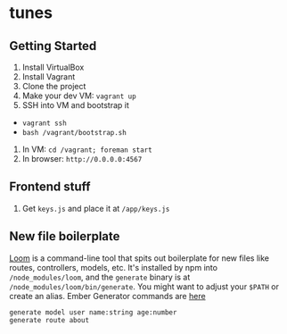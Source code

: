 tunes
=====

## Getting Started

1. Install VirtualBox
1. Install Vagrant
1. Clone the project
1. Make your dev VM: `vagrant up`
1. SSH into VM and bootstrap it
  * `vagrant ssh`
  * `bash /vagrant/bootstrap.sh`
1. In VM: `cd /vagrant; foreman start`
1. In browser: `http://0.0.0.0:4567`

## Frontend stuff

1. Get `keys.js` and place it at `/app/keys.js`

## New file boilerplate

[Loom](https://npmjs.org/package/loom) is a command-line tool that spits out
boilerplate for new files like routes, controllers, models, etc. It's installed
by npm into `/node_modules/loom`, and the `generate` binary is at
`/node_modules/loom/bin/generate`. You might want to adjust your `$PATH` or
create an alias. Ember Generator commands are
[here](https://github.com/rpflorence/loom-generators-ember)

```
generate model user name:string age:number
generate route about
```
